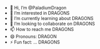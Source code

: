 - 👋 Hi, I’m @PaladiumDragon
- 👀 I’m interested in DRAGONS
- 🌱 I’m currently learning about DRAGONS
- 💞️ I’m looking to collaborate on DRAGONS
- 📫 How to reach me DRAGONS
- 😄 Pronouns: DRAGON
- ⚡ Fun fact: ... DRAGONS

<!---
PaladiumDragon/PaladiumDragon is a ✨ special ✨ repository because its `README.md` (this file) appears on your GitHub profile.
You can click the Preview link to take a look at your changes.
--->
